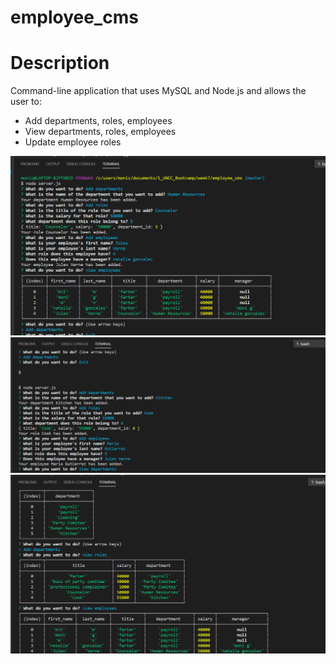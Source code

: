 # employee_cms


# Description

Command-line application that uses MySQL and Node.js and allows the user to:
  * Add departments, roles, employees
  * View departments, roles, employees
  * Update employee roles



![1](./public/assets/img/1.PNG)
![2](./public/assets/img/2.PNG)
![3](./public/assets/img/3.PNG)

